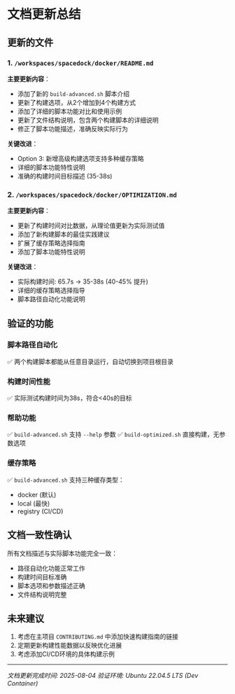 # 文档更新总结

## 更新的文件

### 1. `/workspaces/spacedock/docker/README.md`

**主要更新内容**：

- 添加了新的 `build-advanced.sh` 脚本介绍
- 更新了构建选项，从2个增加到4个构建方式
- 添加了详细的脚本功能对比和使用示例
- 更新了文件结构说明，包含两个构建脚本的详细说明
- 修正了脚本功能描述，准确反映实际行为

**关键改进**：

- Option 3: 新增高级构建选项支持多种缓存策略
- 详细的脚本功能特性说明
- 准确的构建时间目标描述 (35-38s)

### 2. `/workspaces/spacedock/docker/OPTIMIZATION.md`

**主要更新内容**：

- 更新了构建时间对比数据，从理论值更新为实际测试值
- 添加了新构建脚本的最佳实践建议
- 扩展了缓存策略选择指南
- 添加了脚本功能特性说明

**关键改进**：

- 实际构建时间: 65.7s → 35-38s (40-45% 提升)
- 详细的缓存策略选择指导
- 脚本路径自动化功能说明

## 验证的功能

### 脚本路径自动化

✅ 两个构建脚本都能从任意目录运行，自动切换到项目根目录

### 构建时间性能

✅ 实际测试构建时间为38s，符合<40s的目标

### 帮助功能

✅ `build-advanced.sh` 支持 `--help` 参数
✅ `build-optimized.sh` 直接构建，无参数选项

### 缓存策略

✅ `build-advanced.sh` 支持三种缓存类型：

- docker (默认)
- local (最快)
- registry (CI/CD)

## 文档一致性确认

所有文档描述与实际脚本功能完全一致：

- 路径自动化功能正常工作
- 构建时间目标准确
- 脚本选项和参数描述正确
- 文件结构说明完整

## 未来建议

1. 考虑在主项目 `CONTRIBUTING.md` 中添加快速构建指南的链接
2. 定期更新构建性能数据以反映优化进展
3. 考虑添加CI/CD环境的具体构建示例

---
_文档更新完成时间: 2025-08-04_
_验证环境: Ubuntu 22.04.5 LTS (Dev Container)_
